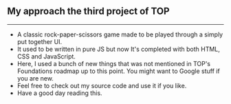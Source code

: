 ## My approach the third project of TOP
---
- A classic rock-paper-scissors game made to be played through a simply put together UI.
- It used to be written in pure JS but now It's completed with both HTML, CSS and JavaScript.
- Here, I used a bunch of new things that was not mentioned in TOP's Foundations roadmap up to this point. You might want to Google stuff if you are new.
- Feel free to check out my source code and use it if you like.
- Have a good day reading this.
